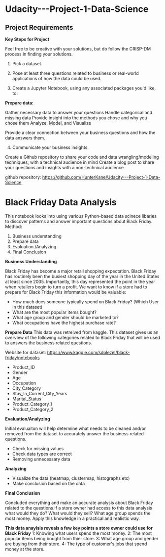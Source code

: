# Udacity---Project-1-Data-Science

## Project Requirements 

__Key Steps for Project__

Feel free to be creative with your solutions, but do follow the CRISP-DM process in finding your solutions.

1) Pick a dataset.

2) Pose at least three questions related to business or real-world applications of how the data could be used.

3) Create a Jupyter Notebook, using any associated packages you'd like, to:

__Prepare data:__

Gather necessary data to answer your questions
Handle categorical and missing data
Provide insight into the methods you chose and why you chose them
Analyze, Model, and Visualize

Provide a clear connection between your business questions and how the data answers them.

4) Communicate your business insights:

Create a Github repository to share your code and data wrangling/modeling techniques, with a technical audience in mind
Create a blog post to share your questions and insights with a non-technical audience

github repository: https://github.com/HunterKane/Udacity---Project-1-Data-Science


# Black Friday Data Analysis

This notebook looks into using various Python-based data scinece libaries to discover patterns and answer important questions about Black Friday.
Method:
1. Business understanding
2. Prepare data
3. Evaluation /Analyzing
4. Final Conclusion


__Business Understanding__

Black Friday has become a major retail shopping expectation. Black Friday has routinely been the busiest shopping day of the year in the United States at least since 2005. Importantly, this day represented the point in the year when retailers begin to turn a profit.
We want to know if a store had to prepare for Black Friday this information would be valuable:

- How much does someone typically spend on Black Friday? (Which User in this dataset)
- What are the most popular items bought?
- What age group and gender should be marketed to?
- What occupations have the highest purchase rate?


__Prepare Data__
This data was retreived from kaggle. This dataset gives us an overview of the following categories related to Black Friday that will be used to answers the business related questions.

Website for dataset: https://www.kaggle.com/sdolezel/black-friday/notebooks

- Product_ID
- Gender
- Age
- Occupation
- City_Category
- Stay_In_Current_City_Years
- Marital_Status
- Product_Category_1
- Product_Category_2

__Evaluation/Analyzing__

Initial evaluaiton will help determine what needs to be cleaned and/or removed from the dataset to accurately answer the business related questions.
- Check for missing values
- Check data types are correct
- Removing unnecessary data

__Analyzing__
- Visualize the data (heatmap, clustermap, histographs etc)
- Make conclusion based on the data


__Final Conclusion__

Concluded everything and make an accurate analysis about Black Friday related to the questions.If a store owner had access to this data analysis what would they do? What would they sell? What age group spends the most money. Apply this knowledge in a practical and realistic way.

__This data anaylsis reveals a few key points a store owner could use for Black Friday__
1: Knowing what users spend the most money.
2: The most popular items being bought from thier store.
3: What age group and gender are buying from their store.
4: The type of customer's jobs that spend money at the store.
